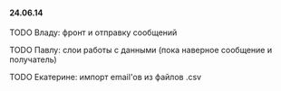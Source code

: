 #### 24.06.14

TODO Владу: фронт и отправку сообщений

TODO Павлу: слои работы с данными (пока наверное сообщение и получатель)

TODO Екатерине: импорт email'ов из файлов .csv
